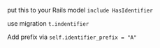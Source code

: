 put this to your Rails model `include HasIdentifier`

use migration `t.indentifier`

Add prefix via `self.identifier_prefix = "A"`


